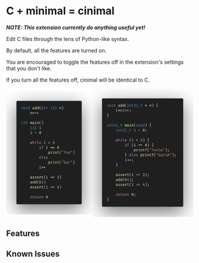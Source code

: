 # C + minimal = cinimal

***NOTE: This extension currently do anything useful yet!***

Edit C files through the lens of Python-like syntax.

By default, all the features are turned on.

You are encouraged to toggle the features off in the extension's settings that you don't like.

If you turn all the features off, cinimal will be identical to C.

![Screenshot of original C code on the right, and the transpiled to cinimal code on the left.](screenshots/basic.png)

## Features

## Known Issues

